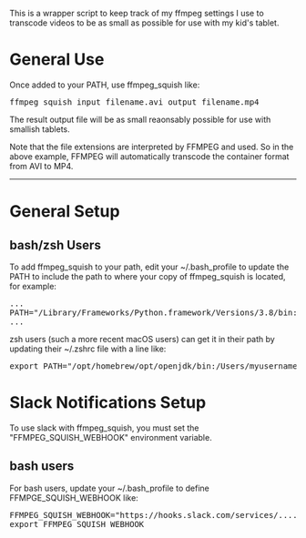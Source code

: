 This is a wrapper script to keep track of my ffmpeg settings I use to transcode videos to be as small as possible for use with my kid's tablet.

<H1>General Use</H1>
Once added to your PATH, use ffmpeg_squish like:
<pre>
ffmpeg_squish input_filename.avi output_filename.mp4
</pre>
The result output file will be as small reaonsably possible for use with smallish tablets.

Note that the file extensions are interpreted by FFMPEG and used. So in the above example, FFMPEG will automatically transcode the container format from AVI to MP4.

<HR>
<H1>General Setup</H1>
<H2>bash/zsh Users</H2>
To add ffmpeg_squish to your path, edit your ~/.bash_profile to update the PATH to include the path to where your copy of ffmpeg_squish is located, for example:
<pre>
...
PATH="/Library/Frameworks/Python.framework/Versions/3.8/bin:${PATH}:/Users/my_username/opt/ffmpeg_squish/bash"
...
</pre>

zsh users (such a more recent macOS users) can get it in their path by updating their ~/.zshrc file with a line like:
<pre>
export PATH="/opt/homebrew/opt/openjdk/bin:/Users/myusername/git/ffmpeg_squish/bash:$PATH"
</pre>
  
<H1>Slack Notifications Setup</H1>
To use slack with ffmpeg_squish, you must set the "FFMPEG_SQUISH_WEBHOOK" environment variable.

<H2>bash users</H2>
For bash users, update your ~/.bash_profile to define FFMPGE_SQUISH_WEBHOOK like:
<pre>
FFMPEG_SQUISH_WEBHOOK="https://hooks.slack.com/services/........"
export FFMPEG_SQUISH_WEBHOOK
</pre>

